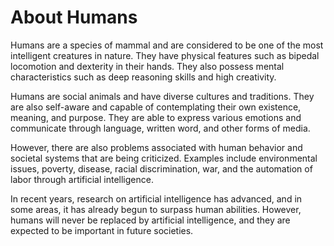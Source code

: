 # About Humans


Humans are a species of mammal and are considered to be one of the most intelligent creatures in nature. They have physical features such as bipedal locomotion and dexterity in their hands. They also possess mental characteristics such as deep reasoning skills and high creativity.

Humans are social animals and have diverse cultures and traditions. They are also self-aware and capable of contemplating their own existence, meaning, and purpose. They are able to express various emotions and communicate through language, written word, and other forms of media.

However, there are also problems associated with human behavior and societal systems that are being criticized. Examples include environmental issues, poverty, disease, racial discrimination, war, and the automation of labor through artificial intelligence.

In recent years, research on artificial intelligence has advanced, and in some areas, it has already begun to surpass human abilities. However, humans will never be replaced by artificial intelligence, and they are expected to be important in future societies.


